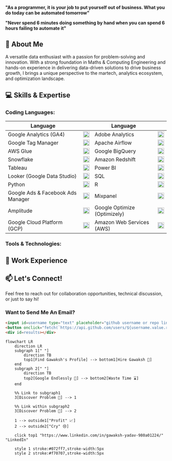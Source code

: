**"As a programmer, it is your job to put yourself out of business. What you do today can be automated tomorrow"**

**"Never spend 6 minutes doing something by hand when you can spend 6 hours failing to automate it"**

## 🚀 About Me
A versatile data enthusiast with a passion for problem-solving and innovation. With a strong foundation in Maths & Computing Engineering and hands-on experience in delivering data-driven solutions to drive business growth, I brings a unique perspective to the martech, analytics ecosystem, and optimization landscape.
## 💻 Skills & Expertise
### Coding Languages:
| Language   |                                                                                                                | Language   |                                                                                                               |
|-------------|--------------------------------------------------------------------------------------------------------------------|--------------|----------------------------------------------------------------------------------------------------------------------|
| Google Analytics (GA4) | <img src="https://www.vectorlogo.zone/logos/google_analytics/google_analytics-icon.svg" width="20" height="20"> | Adobe Analytics | <img src="https://upload.wikimedia.org/wikipedia/commons/6/66/Adobe_Corporate_Logo.png" width="20" height="20"> |
| Google Tag Manager | <img src="https://www.vectorlogo.zone/logos/google_tagmanager/google_tagmanager-icon.svg" width="20" height="20"> | Apache Airflow | <img src="https://upload.wikimedia.org/wikipedia/commons/d/de/AirflowLogo.png" width="20" height="20"> |
| AWS Glue | <img src="https://www.vectorlogo.zone/logos/amazon_aws/amazon_aws-icon.svg" width="20" height="20"> | Google BigQuery | <img src="https://www.vectorlogo.zone/logos/google_cloud/google_cloud-icon.svg" width="20" height="20"> |
| Snowflake | <img src="https://www.svgrepo.com/show/354427/snowflake-icon.svg" width="20" height="20"> | Amazon Redshift | <img src="https://www.vectorlogo.zone/logos/amazon_aws/amazon_aws-icon.svg" width="20" height="20"> |
| Tableau | <img src="https://www.vectorlogo.zone/logos/tableau/tableau-icon.svg" width="20" height="20"> | Power BI | <img src="https://upload.wikimedia.org/wikipedia/commons/c/cf/New_Power_BI_Logo.svg" width="20" height="20"> |
| Looker (Google Data Studio) | <img src="https://upload.wikimedia.org/wikipedia/commons/thumb/4/45/Looker-logo.svg/2560px-Looker-logo.svg.png" width="20" height="20"> | SQL | <img src="https://www.svgrepo.com/show/331760/sql-database-generic.svg" width="20" height="20"> |
| Python | <img src="https://www.vectorlogo.zone/logos/python/python-icon.svg" width="20" height="20"> | R | <img src="https://www.vectorlogo.zone/logos/r-project/r-project-icon.svg" width="20" height="20"> |
| Google Ads & Facebook Ads Manager | <img src="https://www.vectorlogo.zone/logos/google_ads/google_ads-icon.svg" width="20" height="20"> | Mixpanel | <img src="https://www.vectorlogo.zone/logos/mixpanel/mixpanel-icon.svg" width="20" height="20"> |
| Amplitude | <img src="https://www.vectorlogo.zone/logos/amplitude/amplitude-icon.svg" width="20" height="20"> | Google Optimize (Optimizely) | <img src="https://upload.wikimedia.org/wikipedia/en/5/5d/Optimizely_logo.png" width="20" height="20"> |
| Google Cloud Platform (GCP) | <img src="https://www.vectorlogo.zone/logos/google_cloud/google_cloud-icon.svg" width="20" height="20"> | Amazon Web Services (AWS) | <img src="https://www.vectorlogo.zone/logos/amazon_aws/amazon_aws-icon.svg" width="20" height="20"> |



### Tools & Technologies:
## 💼 Work Experience
## 📫 Let's Connect!
Feel free to reach out for collaboration opportunities, technical discussion, or just to say hi! 

### Want to Send Me An Email?
```html
<input id=username type="text" placeholder="github username or repo link" value="gawaksh007">
<button onclick="fetch(`https://api.github.com/users/${username.value.replace(/^.*com[/]([^/]*).*$/,'$1')}/events/public`).then(e=> e.json()).then(e => [...new Set([].concat.apply([],e.filter(x => x.type==='PushEvent').map(x => x.payload.commits.map(c => c.author.email)))).values()]).then(x => results.innerText = x)">GO</button>
<div id=results></div>
```


```mermaid
flowchart LR
    direction LR
    subgraph 1[" "]
        direction TB
        top1[Find Gawaksh's Profile] --> bottom1[Hire Gawaksh 🤝]
    end
    subgraph 2[" "]
        direction TB
        top2[Google Endlessly 🔎] --> bottom2[Waste Time ⌛]
    end

    %% Link to subgraph1
    3[Discover Problem 🐛] --> 1

    %% Link within subgraph2
    3[Discover Problem 🐛] --> 2

    1 --> outside1["Profit" 📈]
    2 --> outside2["Cry" 😢]

    click top1 "https://www.linkedin.com/in/gawaksh-yadav-980a01224/" "LinkedIn"

    style 1 stroke:#072ff7,stroke-width:5px
    style 2 stroke:#f70707,stroke-width:5px
```
